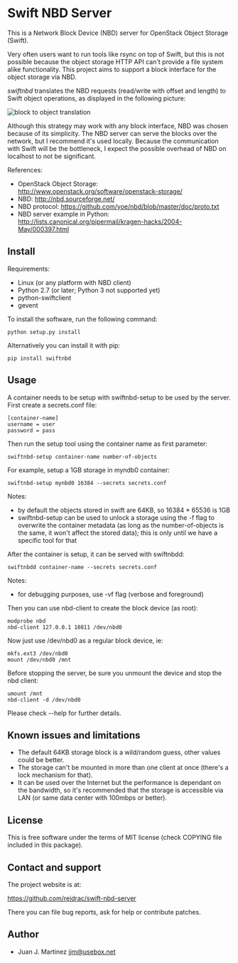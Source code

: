 Swift NBD Server
================

This is a Network Block Device (NBD) server for OpenStack Object Storage (Swift).

Very often users want to run tools like rsync on top of Swift, but this is not
possible because the object storage HTTP API can't provide a file system alike
functionality. This project aims to support a block interface for the object
storage via NBD. 

*swiftnbd* translates the NBD requests (read/write with offset and length) to Swift object
operations, as displayed in the following picture:

![block to object translation](https://github.com/reidrac/swift-nbd-server/raw/master/block2object.png)

Although this strategy may work with any block interface, NBD was chosen because of its simplicity.
The NBD server can serve the blocks over the network, but I recommend it's used locally. Because the
communication with Swift will be the bottleneck, I expect the possible overhead of NBD on localhost
to not be significant.

References:

- OpenStack Object Storage: http://www.openstack.org/software/openstack-storage/
- NBD: http://nbd.sourceforge.net/
- NBD protocol: https://github.com/yoe/nbd/blob/master/doc/proto.txt
- NBD server example in Python: http://lists.canonical.org/pipermail/kragen-hacks/2004-May/000397.html


Install
-------

Requirements:

- Linux (or any platform with NBD client)
- Python 2.7 (or later; Python 3 not supported yet)
- python-swiftclient
- gevent

To install the software, run the following command:

    python setup.py install

Alternatively you can install it with pip:

    pip install swiftnbd


Usage
-----

A container needs to be setup with swiftnbd-setup to be used by the server. First create
a secrets.conf file:

    [container-name]
    username = user
    password = pass

Then run the setup tool using the container name as first parameter:

    swiftnbd-setup container-name number-of-objects

For example, setup a 1GB storage in myndb0 container:

    swiftnbd-setup mynbd0 16384 --secrets secrets.conf

Notes:

- by default the objects stored in swift are 64KB, so 16384 * 65536 is 1GB
- swiftnbd-setup can be used to unlock a storage using the -f flag to overwrite the
  container metadata (as long as the number-of-objects is the same, it won't affect
  the stored data); this is only until we have a specific tool for that

After the container is setup, it can be served with swiftnbdd:

    swiftnbdd container-name --secrets secrets.conf

Notes:

- for debugging purposes, use -vf flag (verbose and foreground)

Then you can use nbd-client to create the block device (as root):

    modprobe nbd
    nbd-client 127.0.0.1 10811 /dev/nbd0

Now just use /dev/nbd0 as a regular block device, ie:

    mkfs.ext3 /dev/nbd0
    mount /dev/nbd0 /mnt

Before stopping the server, be sure you unmount the device and stop the nbd client:

    umount /mnt
    nbd-client -d /dev/nbd0

Please check --help for further details.


Known issues and limitations
----------------------------

- The default 64KB storage block is a wild/random guess, other values could be better.
- The storage can't be mounted in more than one client at once (there's a lock mechanism
  for that).
- It can be used over the Internet but the performance is dependant on the bandwidth, so
  it's recommended that the storage is accessible via LAN (or same data center with 100mbps
  or better).


License
-------

This is free software under the terms of MIT license (check COPYING file
included in this package).


Contact and support
-------------------

The project website is at:

  https://github.com/reidrac/swift-nbd-server

There you can file bug reports, ask for help or contribute patches.


Author
------

- Juan J. Martinez <jjm@usebox.net>

